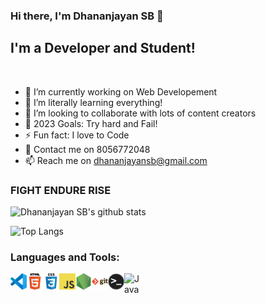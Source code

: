 ### Hi there, I'm Dhananjayan SB 👋

## I'm a  Developer and Student!

 <img src="https://komarev.com/ghpvc/?username=dhananjayansb" alt="" />
 
- 🔭 I’m currently working on Web Developement
- 🌱 I’m literally learning everything!
- 👯 I’m looking to collaborate with lots of content creators
- 🥅 2023 Goals: Try hard and Fail!
- ⚡ Fun fact: I love to Code 
- 💬 Contact me on 8056772048
- 📫 Reach me on dhananjayansb@gmail.com

### FIGHT ENDURE RISE

![Dhananjayan SB's github stats](https://github-readme-stats.vercel.app/api?username=dhananjayansb&show_icons=true&theme=synthwave) 

![Top Langs](https://github-readme-stats.vercel.app/api/top-langs/?username=dhananjayansb&layout=compact)

### Languages and Tools:
<img align="left" alt="Visual Studio Code" width="26px" src="https://raw.githubusercontent.com/github/explore/80688e429a7d4ef2fca1e82350fe8e3517d3494d/topics/visual-studio-code/visual-studio-code.png" />
<img align="left" alt="HTML5" width="26px" src="https://raw.githubusercontent.com/github/explore/80688e429a7d4ef2fca1e82350fe8e3517d3494d/topics/html/html.png" />
<img align="left" alt="CSS3" width="26px" src="https://raw.githubusercontent.com/github/explore/80688e429a7d4ef2fca1e82350fe8e3517d3494d/topics/css/css.png" />
<img align="left" alt="JavaScript" width="26px" src="https://raw.githubusercontent.com/github/explore/80688e429a7d4ef2fca1e82350fe8e3517d3494d/topics/javascript/javascript.png" />
<img align="left" alt="Node.js" width="26px" src="https://raw.githubusercontent.com/github/explore/80688e429a7d4ef2fca1e82350fe8e3517d3494d/topics/nodejs/nodejs.png" />
<img align="left" alt="Git" width="26px" src="https://raw.githubusercontent.com/github/explore/80688e429a7d4ef2fca1e82350fe8e3517d3494d/topics/git/git.png" />
<img align="left" alt="Terminal" width="26px" src="https://raw.githubusercontent.com/github/explore/80688e429a7d4ef2fca1e82350fe8e3517d3494d/topics/terminal/terminal.png" />
<img align="left" alt="Java" width="26px" src="https://sdtimes.com/wp-content/uploads/2018/03/jW4dnFtA_400x400.jpg" />

<br />
